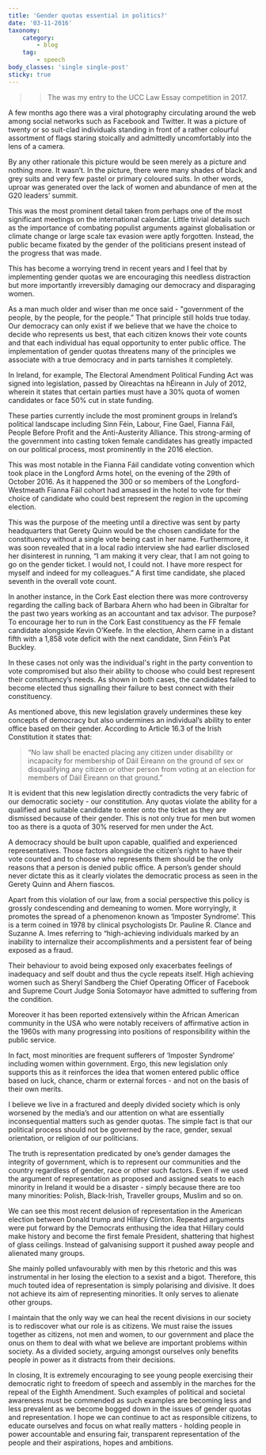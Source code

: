 ```yaml
---
title: 'Gender quotas essential in politics?'
date: '03-11-2016'
taxonomy:
    category:
        - blog
    tag:
        - speech
body_classes: 'single single-post'
sticky: true
---
```


>> The was my entry to the UCC Law Essay competition in 2017.

A few months ago there was a viral photography circulating around the web among social networks such as Facebook and Twitter. It was a picture of twenty or so suit-clad individuals standing in front of a rather colourful assortment of flags staring stoically and admittedly uncomfortably into the lens of a camera. 

By any other rationale this picture would be seen merely as a picture and nothing more. It wasn’t. In the picture, there were many shades of black and grey suits and very few pastel or primary coloured suits. In other words, uproar was generated over the lack of women and abundance of men at the G20 leaders’ summit. 

This was the most prominent detail taken from perhaps one of the most significant meetings on the international calendar. Little trivial details such as the importance of combating populist arguments against globalisation or climate change or large scale tax evasion were aptly forgotten. Instead, the public became fixated by the gender of the politicians present instead of the progress that was made. 

This has become a worrying trend in recent years and I feel that by implementing gender quotas we are encouraging this needless distraction but more importantly irreversibly damaging our democracy and disparaging women.

As a man much older and wiser than me once said - "government of the people, by the people, for the people.” That principle still holds true today. Our democracy can only exist if we believe that we have the choice to decide who represents us best, that each citizen knows their vote counts and that each individual has equal opportunity to enter public office. The implementation of gender quotas threatens many of the principles we associate with a true democracy and in parts tarnishes it completely.

In Ireland, for example, The Electoral Amendment Political Funding Act  was signed into legislation, passed by Oireachtas na hÉireann in July of 2012, wherein it states that certain parties must have a 30% quota of women candidates or face 50% cut in state funding. 

These parties currently include the most prominent groups in Ireland’s political landscape including Sinn Féin, Labour, Fine Gael, Fianna Fáil, People Before Profit and the Anti-Austerity Alliance. This strong-arming of the government into casting token female candidates has greatly impacted on our political process, most prominently in the 2016 election.

This was most notable in the Fianna Fáil candidate voting convention which took place in the Longford Arms hotel, on the evening of the 29th of October 2016. As it happened the 300 or so members of the Longford-Westmeath Fianna Fáil cohort had amassed in the hotel to vote for their choice of candidate who could best represent the region in the upcoming election.

This was the purpose of the meeting until a directive was sent by party headquarters that Gerety Quinn would be the chosen candidate for the constituency without a single vote being cast in her name. Furthermore, it was soon revealed that in a local radio interview she had earlier disclosed her disinterest in running, “I am making it very clear, that I am not going to go on the gender ticket. I would not, I could not. I have more respect for myself and indeed for my colleagues.” A first time candidate, she placed seventh in the overall vote count.

In another instance, in the Cork East election there was more controversy regarding the calling back of Barbara Ahern who had been in Gibraltar for the past two years working as an accountant and tax advisor. The purpose? To encourage her to run in the Cork East constituency as the FF female candidate alongside Kevin O’Keefe. In the election, Ahern came in a distant fifth with a 1,858 vote deficit with the next candidate, Sinn Féin’s Pat Buckley.

In these cases not only was the individual's right in the party convention to vote compromised but also their ability to choose who could best represent their constituency’s needs. As shown in both cases, the candidates failed to become elected thus signalling their failure to best connect with their constituency.

As mentioned above, this new legislation gravely undermines these key concepts of democracy but also undermines an individual’s ability to enter office based on their gender. According to Article 16.3 of the Irish Constitution it states that:

>“No law shall be enacted placing any citizen under disability or incapacity for membership of Dáil Éireann on the ground of sex or disqualifying any citizen or other person from voting at an election for members of Dáil Éireann on that ground.”

It is evident that this new legislation directly contradicts the very fabric of our democratic society - our constitution. Any quotas violate the ability for a qualified and suitable candidate to enter onto the ticket as they are dismissed because of their gender. This is not only true for men but women too as there is a quota of 30% reserved for men under the Act. 

A democracy should be built upon capable, qualified and experienced representatives. Those factors alongside the citizen’s right to have their vote counted and to choose who represents them should be the only reasons that a person is denied public office. A person’s gender should never dictate this as it clearly violates the democratic process as seen in the Gerety Quinn and Ahern fiascos.

Apart from this violation of our law, from a social perspective this policy is grossly condescending and demeaning to women. More worryingly, it promotes the spread of a phenomenon known as ‘Imposter Syndrome’. This is a term coined in 1978 by clinical psychologists Dr. Pauline R. Clance and Suzanne A. Imes referring to “high-achieving individuals marked by an inability to internalize their accomplishments and a persistent fear of being exposed as a fraud. 

Their behaviour to avoid being exposed only exacerbates feelings of inadequacy and self doubt and thus the cycle repeats itself. High achieving women such as Sheryl Sandberg the Chief Operating Officer of Facebook and Supreme Court Judge Sonia Sotomayor have admitted to suffering from the condition.

Moreover it has been reported extensively within the African American community in the USA who were notably receivers of affirmative action in the 1960s with many progressing into positions of responsibility within the public service.

In fact, most minorities are frequent sufferers of ‘Imposter Syndrome’ including women within government. Ergo, this new legislation only supports this as it reinforces the idea that women entered public office based on luck, chance, charm or external forces - and not on the basis of their own merits.

I believe we live in a fractured and deeply divided society which is only worsened by the media’s and our attention on what are essentially inconsequential matters such as gender quotas. The simple fact is that our political process should not be governed by the race, gender, sexual orientation, or religion of our politicians. 

The truth is representation predicated by one’s gender damages the integrity of government, which is to represent our communities and the country regardless of gender, race or other such factors. Even if we used the argument of representation as proposed and assigned seats to each minority in Ireland it would be a disaster - simply because there are too many minorities: Polish, Black-Irish, Traveller groups, Muslim and so on.

We can see this most recent delusion of representation in the American election between Donald trump and Hillary Clinton. Repeated arguments were put forward by the Democrats enthusing the idea that Hillary could make history and become the first female President, shattering that highest of glass ceilings. Instead of galvanising support it pushed away people and alienated many groups. 

She mainly polled unfavourably with men by this rhetoric and this was instrumental in her losing the election to a sexist and a bigot. Therefore, this much touted idea of representation is simply polarising and divisive. It does not achieve its aim of representing minorities. It only serves to alienate other groups.

I maintain that the only way we can heal the recent divisions in our society is to rediscover what our role is as citizens. We must raise the issues together as citizens, not men and women, to our government and place the onus on them to deal with what we believe are important problems within society. As a divided society, arguing amongst ourselves only benefits people in power as it distracts from their decisions.

In closing, It is extremely encouraging to see young people exercising their democratic right to freedom of speech and assembly in the marches for the repeal of the Eighth Amendment. Such examples of political and societal awareness must be commended as such examples are becoming less and less prevalent as we become bogged down in the issues of gender quotas and representation. I hope we can continue to act as responsible citizens, to educate ourselves and focus on what really matters - holding people in power accountable and ensuring fair, transparent representation of the people and their aspirations, hopes and ambitions.

